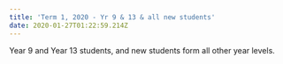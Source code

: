 ```yaml
---
title: 'Term 1, 2020 - Yr 9 & 13 & all new students'
date: 2020-01-27T01:22:59.214Z
---
```

Year 9 and Year 13 students, and new students form all other year levels.
